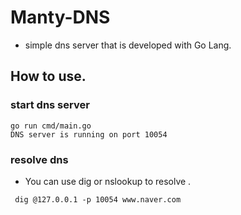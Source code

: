 # Manty-DNS
* simple dns server that is developed with Go Lang.

## How to use.
### start dns server
```shell
go run cmd/main.go 
DNS server is running on port 10054
```
### resolve dns
* You can use dig or nslookup to resolve .
```shell
 dig @127.0.0.1 -p 10054 www.naver.com
```
